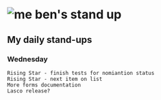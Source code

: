 # ![me](https://avatars2.githubusercontent.com/u/5232044?s=50&v=4) ben's stand up

## My daily stand-ups
 
### Wednesday

    Rising Star - finish tests for nomiantion status
    Rising Star - next item on list
    More forms documentation
    Lasco release?
